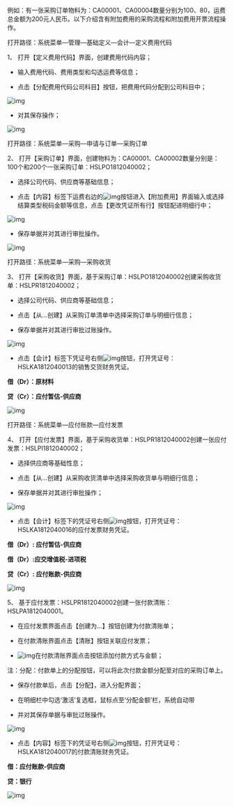 例如：有一张采购订单物料为：CA00001、CA00004数量分别为100、80，运费总金额为200元人民币。以下介绍含有附加费用的采购流程和附加费用开票流程操作。

打开路径：系统菜单—管理—基础定义—会计—定义费用代码

1、 打开【定义费用代码】界面，创建费用代码内容；

- 输入费用代码、费用类型和勾选运费等信息；

- 点击【分配费用代码公司科目】按钮，把费用代码分配到公司科目中；

![img](images/yw3.4.1.png) 

- 对其保存操作；

![img](images/yw3.4.2.png) 

打开路径：系统菜单—采购—申请与订单—采购订单

2、 打开【采购订单】界面，创建物料为：CA00001、CA00002数量分别是：100个和200个一张采购订单：HSLPO1812040002；

- 选择公司代码、供应商等基础信息；

- 点击【内容】标签下运费右边的![img](images/yw3.4.3.png)按钮进入【附加费用】界面输入或选择结算类型税码金额等信息，点击【更改凭证所有行】按钮配进明细行中；

![img](images/yw3.4.4.png) 

- 保存单据并对其进行审批操作。

![img](images/yw3.4.5.png) 

打开路径：系统菜单—采购—采购收货

3、 打开【采购收货】界面，基于采购订单：HSLPO1812040002创建采购收货单：HSLPR1812040002；

- 选择公司代码、供应商等基础信息；

- 点击【从…创建】从采购订单清单中选择采购订单与明细行信息；

- 保存单据并对其进行审批过账操作。

![img](images/yw3.4.6.png) 

- 点击【会计】标签下凭证号右侧![img](images/yw3.4.7.png)按钮，打开凭证号：HSLKA1812040013的销售交货财务凭证。

**借（Dr）：原材料** 

**贷（Cr）：应付暂估-供应商**

![img](images/yw3.4.8.png) 

打开路径：系统菜单—应付账款—应付发票

4、 打开【应付发票】界面，基于采购收货单：HSLPR1812040002创建一张应付发票：HSLPI1812040002；

- 选择供应商等基础性息；

- 点击【从…创建】从采购收货清单中选择采购收货单与明细行信息；

- 保存单据并对其进行审批操作；

![img](images/yw3.4.9.png) 

- 点击【会计】标签下的凭证号右侧![img](images/yw3.4.10.png)按钮，打开凭证号：HSLKA1812040016的应付发票财务凭证。

**借（Dr）: 应付暂估-供应商** 

**借（Dr）:应交增值税-进项税** 

**贷（Cr）: 应付账款-供应商**

![img](images/yw3.4.11.png) 

5、 基于应付发票：HSLPR1812040002创建一张付款清账：HSLPA1812040001。

- 在应付发票界面点击【创建为…】按钮创建为付款清账单；

- 在付款清账界面点击【清账】按钮关联应付发票；

- ![img](images/yw3.4.12.png)在付款清账界面点击按钮添加付款方式与金额；

注：分配：付款单上的分配按钮，可以将此次付款金额分配至对应的采购订单上。

- 保存付款单后，点击【分配】，进入分配界面；

- 在明细栏中勾选‘激活’复选框，鼠标点至‘分配金额’栏，系统自动带

- 并对其保存单据与审批过账操作。

![img](images/yw3.4.13.png) 

- 点击【内容】标签下的凭证号右侧![img](images/yw3.4.14.png)按钮，打开凭证号：HSLKA1812040017的付款清账财务凭证。

**借：应付账款-供应商**

**贷：银行**

![img](images/yw3.4.15.png)